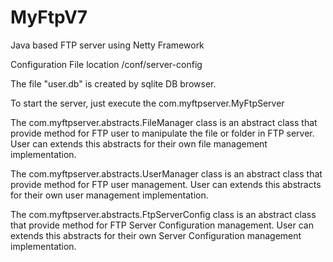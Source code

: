 # MyFtpV7
Java based FTP server using Netty Framework

Configuration File location
/conf/server-config

The file "user.db" is created by sqlite DB browser.

To start the server, just execute the com.myftpserver.MyFtpServer 

The com.myftpserver.abstracts.FileManager class is an abstract class that provide method for FTP user to manipulate the file or folder in FTP server.
User can extends this abstracts for their own file management implementation.
 
The com.myftpserver.abstracts.UserManager class is an abstract class that provide method for FTP user management.
User can extends this abstracts for their own user management implementation.

The com.myftpserver.abstracts.FtpServerConfig class is an abstract class that provide method for FTP Server Configuration management.
User can extends this abstracts for their own Server Configuration management implementation.